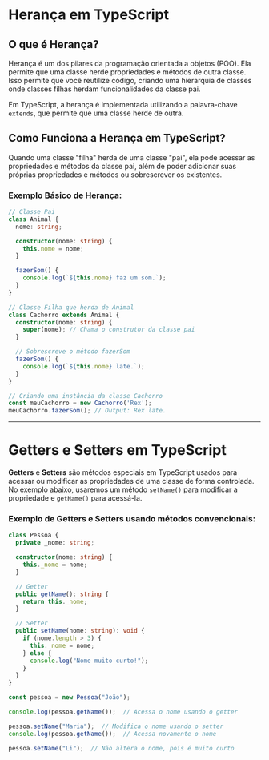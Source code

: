# Herança em TypeScript

## O que é Herança?

Herança é um dos pilares da programação orientada a objetos (POO). Ela permite que uma classe herde propriedades e métodos de outra classe. Isso permite que você reutilize código, criando uma hierarquia de classes onde classes filhas herdam funcionalidades da classe pai.

Em TypeScript, a herança é implementada utilizando a palavra-chave `extends`, que permite que uma classe herde de outra.

## Como Funciona a Herança em TypeScript?

Quando uma classe "filha" herda de uma classe "pai", ela pode acessar as propriedades e métodos da classe pai, além de poder adicionar suas próprias propriedades e métodos ou sobrescrever os existentes.

### Exemplo Básico de Herança:

```typescript
// Classe Pai
class Animal {
  nome: string;

  constructor(nome: string) {
    this.nome = nome;
  }

  fazerSom() {
    console.log(`${this.nome} faz um som.`);
  }
}

// Classe Filha que herda de Animal
class Cachorro extends Animal {
  constructor(nome: string) {
    super(nome); // Chama o construtor da classe pai
  }

  // Sobrescreve o método fazerSom
  fazerSom() {
    console.log(`${this.nome} late.`);
  }
}

// Criando uma instância da classe Cachorro
const meuCachorro = new Cachorro('Rex');
meuCachorro.fazerSom(); // Output: Rex late.
```

---

# Getters e Setters em TypeScript

**Getters** e **Setters** são métodos especiais em TypeScript usados para acessar ou modificar as propriedades de uma classe de forma controlada. No exemplo abaixo, usaremos um método `setName()` para modificar a propriedade e `getName()` para acessá-la.

### Exemplo de Getters e Setters usando métodos convencionais:

```typescript
class Pessoa {
  private _nome: string;

  constructor(nome: string) {
    this._nome = nome;
  }

  // Getter
  public getName(): string {
    return this._nome;
  }

  // Setter
  public setName(nome: string): void {
    if (nome.length > 3) {
      this._nome = nome;
    } else {
      console.log("Nome muito curto!");
    }
  }
}

const pessoa = new Pessoa("João");

console.log(pessoa.getName());  // Acessa o nome usando o getter

pessoa.setName("Maria");  // Modifica o nome usando o setter
console.log(pessoa.getName());  // Acessa novamente o nome

pessoa.setName("Li");  // Não altera o nome, pois é muito curto


